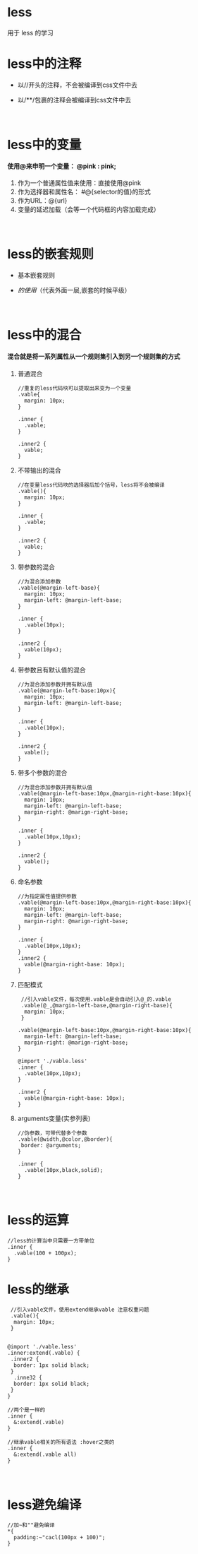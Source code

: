 # less
用于 less 的学习

# less中的注释

- 以//开头的注释，不会被编译到css文件中去
- 以/**/包裹的注释会被编译到css文件中去
  
  <br/>

#  less中的变量

#### 使用@来申明一个变量： @pink : pink;

1. 作为一个普通属性值来使用：直接使用@pink
2. 作为选择器和属性名： #@{selector的值}的形式
3. 作为URL：@{url}
4. 变量的延迟加载（会等一个代码框的内容加载完成）

<br/>

# less的嵌套规则

- 基本嵌套规则
- $的使用 （$代表外面一层,嵌套的时候平级）
  
  <br/>

# less中的混合

#### 混合就是将一系列属性从一个规则集引入到另一个规则集的方式

1. 普通混合
   ```
   //重复的less代码块可以提取出来变为一个变量
   .vable{
     margin: 10px;
   }
   
   .inner {
     .vable;
   }
   
   .inner2 {
     vable;
   }
   ```
2. 不带输出的混合
   ```
   //在变量less代码块的选择器后加个括号，less将不会被编译
   .vable(){
     margin: 10px;
   }
   
   .inner {
     .vable;
   }
   
   .inner2 {
     vable;
   }
   ```

3. 带参数的混合
   ```
   //为混合添加参数
   .vable(@margin-left-base){
     margin: 10px;
     margin-left: @margin-left-base;
   }
   
   .inner {
     .vable(10px);
   }
   
   .inner2 {
     vable(10px);
   }
   ```

4. 带参数且有默认值的混合
   ```
   //为混合添加参数并拥有默认值
   .vable(@margin-left-base:10px){
     margin: 10px;
     margin-left: @margin-left-base;
   }
   
   .inner {
     .vable(10px);
   }
   
   .inner2 {
     vable();
   }
   ```

5. 带多个参数的混合
   ```
   //为混合添加参数并拥有默认值
   .vable(@margin-left-base:10px,@margin-right-base:10px){
     margin: 10px;
     margin-left: @margin-left-base;
     margin-right: @marign-right-base;
   }
   
   .inner {
     .vable(10px,10px);
   }
   
   .inner2 {
     vable();
   }
   ```

6. 命名参数
   ```
   //为指定属性值提供参数
   .vable(@margin-left-base:10px,@margin-right-base:10px){
     margin: 10px;
     margin-left: @margin-left-base;
     margin-right: @marign-right-base;
   }
   
   .inner {
     .vable(10px,10px);
   }
   .inner2 {
     vable(@margin-right-base: 10px);
   }
   ```

7. 匹配模式
   ```
    //引入vable文件，每次使用.vable是会自动引入@_的.vable
    .vable(@_,@margin-left-base,@margin-right-base){
     margin: 10px;
    }
    
   .vable(@margin-left-base:10px,@margin-right-base:10px){
     margin-left: @margin-left-base;
     margin-right: @marign-right-base;
   }
   
   @import './vable.less'
   .inner {
     .vable(10px,10px);
   }
   
   .inner2 {
     vable(@margin-right-base: 10px);
   }
   ```
8. arguments变量(实参列表)
   ```
   //伪参数，可带代替多个参数
   .vable(@width,@color,@border){
    border: @arguments;
   }
   
   .inner {
     .vable(10px,black,solid);
   }
   
   ```

<br/>

# less的运算

```
//less的计算当中只需要一方带单位
.inner {
  .vable(100 + 100px);
}
```

# less的继承

```
 //引入vable文件，使用extend继承vable 注意权重问题
 .vable(){
  margin: 10px;
 }


@import './vable.less'
.inner:extend(.vable) {
 .inner2 {
  border: 1px solid black;
 } 
  .inne32 {
  border: 1px solid black;
 } 
}

//两个是一样的
.inner {
  &:extend(.vable)
}

//继承vable相关的所有语法 :hover之类的
.inner {
  &:extend(.vable all)
}
```

<br/>

# less避免编译

```
//加~和""避免编译
*{
  padding:~"cacl(100px + 100)";
}
```

